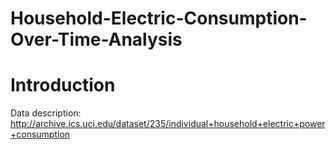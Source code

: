# Household-Electric-Consumption-Over-Time-Analysis

# Introduction

Data description: http://archive.ics.uci.edu/dataset/235/individual+household+electric+power+consumption
